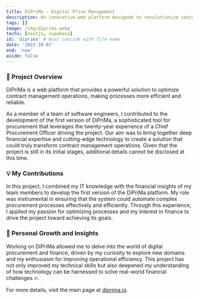 ```yaml
---
title: DiPriMa - Digital Price Management
description: An innovative web platform designed to revolutionize contract management operations in procurement. 
tags: []
image: /img/diprima.webp
techs: [nextjs, supabase]
id: 'diprima' # must concide with file name
date: '2022-10-01'
end: 'now'
aside: false
---
```


### 🚀 Project Overview
DiPriMa is a web platform that provides a powerful solution to optimize contract management operations, making processes more efficient and reliable.

As a member of a team of software engineers, I contributed to the development of the first version of DiPriMa, a sophisticated tool for procurement that leverages the twenty-year experience of a Chief Procurement Officer driving the project. Our aim was to bring together deep financial expertise and cutting-edge technology to create a solution that could truly transform contract management operations. Given that the project is still in its initial stages, additional details cannot be disclosed at this time.

### 💡 My Contributions
In this project, I combined my IT knowledge with the financial insights of my team members to develop the first version of the DiPriMa platform. My role was instrumental in ensuring that the system could automate complex procurement processes effectively and efficiently. Through this experience, I applied my passion for optimizing processes and my interest in finance to drive the project toward achieving its goals.

### 🌟 Personal Growth and Insights
Working on DiPriMa allowed me to delve into the world of digital procurement and finance, driven by my curiosity to explore new domains and my enthusiasm for improving operational efficiency. This project has not only improved my technical skills but also deepened my understanding of how technology can be harnessed to solve real-world financial challenges 🔥.

For more details, visit the main page at [diprima.io](https://dirpima.io).

